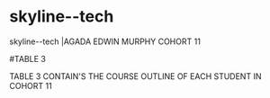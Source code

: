 # skyline--tech
skyline--tech |AGADA EDWIN MURPHY COHORT 11

#TABLE 3


TABLE 3 CONTAIN'S THE COURSE OUTLINE OF EACH STUDENT IN COHORT 11